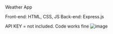 Weather App

Front-end: HTML, CSS, JS
Back-end: Express.js

API KEY =  not included.
Code works fine
![image](https://github.com/user-attachments/assets/6cfc9e39-a3f9-4b5a-bdcd-a905c493614d)
